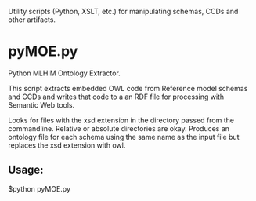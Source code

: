 Utility scripts (Python, XSLT, etc.) for manipulating schemas, CCDs and other artifacts.

pyMOE.py
========

Python MLHIM Ontology Extractor.

This script extracts embedded OWL code from Reference model schemas and CCDs and writes that code to a an RDF file for processing with Semantic Web tools.  

Looks for files with the xsd extension in the directory passed from the commandline. Relative or absolute directories are okay.
Produces an ontology file for each schema using the same name as the input file but replaces the xsd extension with owl.

Usage:
------

$python pyMOE.py <ccd directory>
